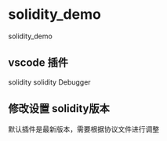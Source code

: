 # solidity_demo
solidity_demo


## vscode 插件
solidity 
solidity Debugger

## 修改设置 solidity版本

默认插件是最新版本，需要根据协议文件进行调整